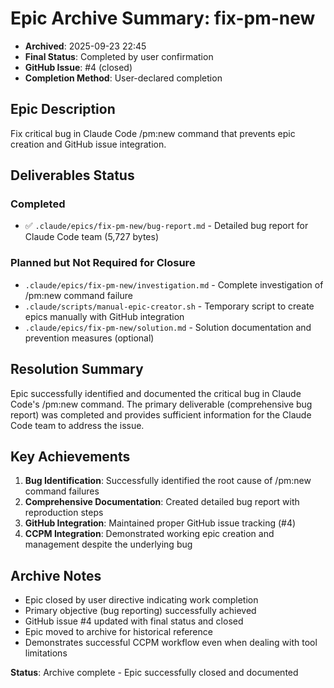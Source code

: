 # Epic Archive Summary: fix-pm-new

- **Archived**: 2025-09-23 22:45
- **Final Status**: Completed by user confirmation
- **GitHub Issue**: #4 (closed)
- **Completion Method**: User-declared completion

## Epic Description

Fix critical bug in Claude Code /pm:new command that prevents epic creation and GitHub issue integration.

## Deliverables Status

### Completed
- ✅ `.claude/epics/fix-pm-new/bug-report.md` - Detailed bug report for Claude Code team (5,727 bytes)

### Planned but Not Required for Closure
- `.claude/epics/fix-pm-new/investigation.md` - Complete investigation of /pm:new command failure
- `.claude/scripts/manual-epic-creator.sh` - Temporary script to create epics manually with GitHub integration
- `.claude/epics/fix-pm-new/solution.md` - Solution documentation and prevention measures (optional)

## Resolution Summary

Epic successfully identified and documented the critical bug in Claude Code's /pm:new command. The primary deliverable (comprehensive bug report) was completed and provides sufficient information for the Claude Code team to address the issue.

## Key Achievements

1. **Bug Identification**: Successfully identified the root cause of /pm:new command failures
2. **Comprehensive Documentation**: Created detailed bug report with reproduction steps
3. **GitHub Integration**: Maintained proper GitHub issue tracking (#4)
4. **CCPM Integration**: Demonstrated working epic creation and management despite the underlying bug

## Archive Notes

- Epic closed by user directive indicating work completion
- Primary objective (bug reporting) successfully achieved
- GitHub issue #4 updated with final status and closed
- Epic moved to archive for historical reference
- Demonstrates successful CCPM workflow even when dealing with tool limitations

**Status**: Archive complete - Epic successfully closed and documented